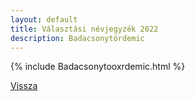 ```yaml
---
layout: default
title: Választási névjegyzék 2022
description: Badacsonytördemic
---
```


{% include Badacsonytooxrdemic.html %}

[Vissza](./)